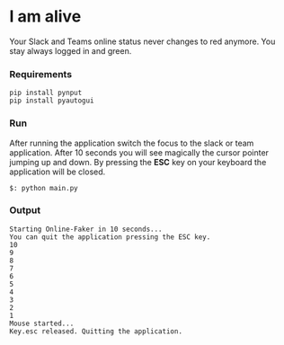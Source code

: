 # I am alive

Your Slack and Teams online status never changes to red anymore. You stay always logged in and green.

### Requirements

```
pip install pynput
pip install pyautogui
```

### Run

After running the application switch the focus to the slack or team application. After 10 seconds you will see magically the cursor pointer jumping up and down.
By pressing the **ESC** key on your keyboard the application will be closed.

```
$: python main.py
```


### Output 

```
Starting Online-Faker in 10 seconds...
You can quit the application pressing the ESC key.
10
9
8
7
6
5
4
3
2
1
Mouse started...
Key.esc released. Quitting the application.
```
